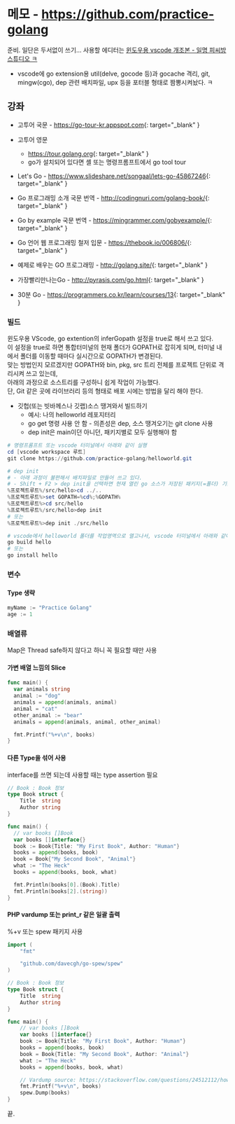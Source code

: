 # 메모 - https://github.com/practice-golang
준비. 일단은 두서없이 쓰기... 사용할 에디터는 [윈도우용 vscode 개조본 - 일명 피씨방스튜디오 ㅋ](https://www.dropbox.com/s/8clrk1d3www976e/pcbangstudio_go.zip?dl=1)
* vscode에 go extension용 util(delve, gocode 등)과 gocache 격리, git, mingw(cgo), dep 관련 배치파일, upx 등을 포터블 형태로 짬뽕시켜놨다. ㅋ

## 강좌
* 고투어 국문 - <https://go-tour-kr.appspot.com>{: target="_blank" }
* 고투어 영문
  * <https://tour.golang.org>{: target="_blank" }
  * go가 설치되어 있다면 셸 또는 명령프롬프트에서 go tool tour

* Let's Go - <https://www.slideshare.net/songaal/lets-go-45867246>{: target="_blank" }
* Go 프로그래밍 소개 국문 번역 - <http://codingnuri.com/golang-book/>{: target="_blank" }
* Go by example 국문 번역 - <https://mingrammer.com/gobyexample/>{: target="_blank" }
* Go 언어 웹 프로그래밍 철저 입문 - <https://thebook.io/006806/>{: target="_blank" }
* 예제로 배우는 GO 프로그래밍 - <http://golang.site/>{: target="_blank" }
* 가장빨리만나는Go - <http://pyrasis.com/go.html>{: target="_blank" }
* 30분 Go - <https://programmers.co.kr/learn/courses/13>{: target="_blank" }

### 빌드
윈도우용 VScode, go extention의 inferGopath 설정을 true로 해서 쓰고 있다.  
이 설정을 true로 하면 통합터미널의 현재 폴더가 GOPATH로 잡히게 되며, 터미널 내에서 폴더를 이동할 때마다 실시간으로 GOPATH가 변경된다.  
맞는 방법인지 모르겠지만 GOPATH와 bin, pkg, src 트리 전체를 프로젝트 단위로 격리시켜 쓰고 있는데,  
아래의 과정으로 소스트리를 구성하니 쉽게 작업이 가능했다.  
단, Git 같은 곳에 라이브러리 등의 형태로 배포 시에는 방법을 달리 해야 한다.
* 깃헙(또는 빗바께스나 깃랩)소스 땡겨와서 빌드하기
  * 예시: 나의 helloworld 레포지터리
  * go get 명령 사용 안 함 - 의존성은 dep, 소스 땡겨오기는 git clone 사용
  * dep init은 main이던 아니던, 패키지별로 모두 실행해야 함  

```powershell
# 명령프롬프트 또는 vscode 터미널에서 아래와 같이 실행
cd [vscode workspace 루트]
git clone https://github.com/practice-golang/helloworld.git

# dep init
# - 아래 과정이 불편해서 배치파일로 만들어 쓰고 있다.
# - Shift + F2 > dep init을 선택하면 현재 열린 go 소스가 저장된 패키지(=폴더) 기준으로 의존 패키지를 다운로드해준다.
%프로젝트루트%/src/hello>cd ../..
%프로젝트루트%>set GOPATH=%cd%;%GOPATH%
%프로젝트루트%>cd src/hello
%프로젝트루트%/src/hello>dep init
# 또는
%프로젝트루트%>dep init ./src/hello

# vscode에서 helloworld 폴더를 작업영역으로 열고나서, vscode 터미널에서 아래와 같이 실행
go build hello
# 또는
go install hello
```

### 변수
#### Type 생략
```go
myName := "Practice Golang"
age := 1
```

### 배열류
Map은 Thread safe하지 않다고 하니 꼭 필요할 때만 사용
#### 가변 배열 느낌의 Slice
```go
func main() {
  var animals string
  animal := "dog"
  animals = append(animals, animal)
  animal = "cat"
  other_animal := "bear"
  animals = append(animals, animal, other_animal)

  fmt.Printf("%+v\n", books)
}
```

#### 다른 Type을 섞어 사용
interface를 쓰면 되는데 사용할 때는 type assertion 필요
```go
// Book : Book 정보
type Book struct {
	Title  string
	Author string
}

func main() {
  // var books []Book
  var books []interface{}
  book := Book{Title: "My First Book", Author: "Human"}
  books = append(books, book)
  book = Book{"My Second Book", "Animal"}
  what := "The Heck"
  books = append(books, book, what)

  fmt.Println(books[0].(Book).Title)
  fmt.Println(books[2].(string))
}
```

#### PHP vardump 또는 print_r 같은 일괄 출력
%+v 또는 spew 패키지 사용

```go
import (
	"fmt"

	"github.com/davecgh/go-spew/spew"
)

// Book : Book 정보
type Book struct {
	Title  string
	Author string
}

func main() {
	// var books []Book
	var books []interface{}
	book := Book{Title: "My First Book", Author: "Human"}
	books = append(books, book)
	book = Book{Title: "My Second Book", Author: "Animal"}
	what := "The Heck"
	books = append(books, book, what)

	// Vardump source: https://stackoverflow.com/questions/24512112/how-to-print-struct-variables-in-console
	fmt.Printf("%+v\n", books)
	spew.Dump(books)
}
```

끝.
